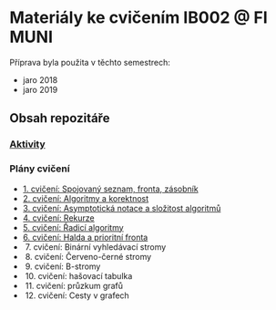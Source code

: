 # Materiály ke cvičením IB002 @ FI MUNI

Příprava byla použita v těchto semestrech:
 * jaro 2018
 * jaro 2019

## Obsah repozitáře

### [Aktivity](aktivity)

### Plány cvičení

 * [1. cvičení: Spojovaný seznam, fronta, zásobník](cv/1.md)
 * [2. cvičení: Algoritmy a korektnost](cv/2.md)
 * [3. cvičení: Asymptotická notace a složitost algoritmů](cv/3.md)
 * [4. cvičení: Rekurze](cv/4.md)
 * [5. cvičení: Řadicí algoritmy](cv/5.md)
 * [6. cvičení: Halda a prioritní fronta](cv/6.md)
 *  7. cvičení: Binární vyhledávací stromy
 *  8. cvičení: Červeno-černé stromy
 *  9. cvičení: B-stromy
 *  10. cvičení: hašovací tabulka
 *  11. cvičení: průzkum grafů
 *  12. cvičení: Cesty v grafech

